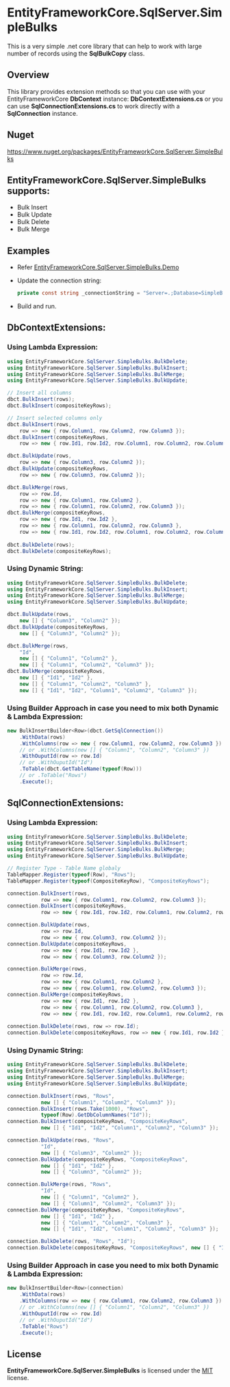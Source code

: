 # EntityFrameworkCore.SqlServer.SimpleBulks
This is a very simple .net core library that can help to work with large number of records using the **SqlBulkCopy** class.
 
## Overview
This library provides extension methods so that you can use with your EntityFrameworkCore **DbContext** instance:
**DbContextExtensions.cs**
or you can use **SqlConnectionExtensions.cs** to work directly with a **SqlConnection** instance.

## Nuget
https://www.nuget.org/packages/EntityFrameworkCore.SqlServer.SimpleBulks

## EntityFrameworkCore.SqlServer.SimpleBulks supports:
- Bulk Insert
- Bulk Update
- Bulk Delete
- Bulk Merge

## Examples
- Refer [EntityFrameworkCore.SqlServer.SimpleBulks.Demo](/src/EntityFrameworkCore.SqlServer.SimpleBulks.Demo/Program.cs)

- Update the connection string:
  ```c#
  private const string _connectionString = "Server=.;Database=SimpleBulks;User Id=xxx;Password=xxx";
  ```
- Build and run.

## DbContextExtensions:
### Using Lambda Expression:
```c#
using EntityFrameworkCore.SqlServer.SimpleBulks.BulkDelete;
using EntityFrameworkCore.SqlServer.SimpleBulks.BulkInsert;
using EntityFrameworkCore.SqlServer.SimpleBulks.BulkMerge;
using EntityFrameworkCore.SqlServer.SimpleBulks.BulkUpdate;

// Insert all columns
dbct.BulkInsert(rows);
dbct.BulkInsert(compositeKeyRows);

// Insert selected columns only
dbct.BulkInsert(rows,
    row => new { row.Column1, row.Column2, row.Column3 });
dbct.BulkInsert(compositeKeyRows,
    row => new { row.Id1, row.Id2, row.Column1, row.Column2, row.Column3 });

dbct.BulkUpdate(rows,
    row => new { row.Column3, row.Column2 });
dbct.BulkUpdate(compositeKeyRows,
    row => new { row.Column3, row.Column2 });

dbct.BulkMerge(rows,
    row => row.Id,
    row => new { row.Column1, row.Column2 },
    row => new { row.Column1, row.Column2, row.Column3 });
dbct.BulkMerge(compositeKeyRows,
    row => new { row.Id1, row.Id2 },
    row => new { row.Column1, row.Column2, row.Column3 },
    row => new { row.Id1, row.Id2, row.Column1, row.Column2, row.Column3 });
                        
dbct.BulkDelete(rows);
dbct.BulkDelete(compositeKeyRows);
```
### Using Dynamic String:
```c#
using EntityFrameworkCore.SqlServer.SimpleBulks.BulkDelete;
using EntityFrameworkCore.SqlServer.SimpleBulks.BulkInsert;
using EntityFrameworkCore.SqlServer.SimpleBulks.BulkMerge;
using EntityFrameworkCore.SqlServer.SimpleBulks.BulkUpdate;

dbct.BulkUpdate(rows,
    new [] { "Column3", "Column2" });
dbct.BulkUpdate(compositeKeyRows,
    new [] { "Column3", "Column2" });

dbct.BulkMerge(rows,
    "Id",
    new [] { "Column1", "Column2" },
    new [] { "Column1", "Column2", "Column3" });
dbct.BulkMerge(compositeKeyRows,
    new [] { "Id1", "Id2" },
    new [] { "Column1", "Column2", "Column3" },
    new [] { "Id1", "Id2", "Column1", "Column2", "Column3" });
```
### Using Builder Approach in case you need to mix both Dynamic & Lambda Expression:
```c#
new BulkInsertBuilder<Row>(dbct.GetSqlConnection())
	.WithData(rows)
	.WithColumns(row => new { row.Column1, row.Column2, row.Column3 })
	// or .WithColumns(new [] { "Column1", "Column2", "Column3" })
	.WithOuputId(row => row.Id)
	// or .WithOuputId("Id")
	.ToTable(dbct.GetTableName(typeof(Row)))
	// or .ToTable("Rows")
	.Execute();
```

## SqlConnectionExtensions:
### Using Lambda Expression:
```c#
using EntityFrameworkCore.SqlServer.SimpleBulks.BulkDelete;
using EntityFrameworkCore.SqlServer.SimpleBulks.BulkInsert;
using EntityFrameworkCore.SqlServer.SimpleBulks.BulkMerge;
using EntityFrameworkCore.SqlServer.SimpleBulks.BulkUpdate;

// Register Type - Table Name globaly
TableMapper.Register(typeof(Row), "Rows");
TableMapper.Register(typeof(CompositeKeyRow), "CompositeKeyRows");

connection.BulkInsert(rows,
           row => new { row.Column1, row.Column2, row.Column3 });
connection.BulkInsert(compositeKeyRows,
           row => new { row.Id1, row.Id2, row.Column1, row.Column2, row.Column3 });

connection.BulkUpdate(rows,
           row => row.Id,
           row => new { row.Column3, row.Column2 });
connection.BulkUpdate(compositeKeyRows,
           row => new { row.Id1, row.Id2 },
           row => new { row.Column3, row.Column2 });

connection.BulkMerge(rows,
           row => row.Id,
           row => new { row.Column1, row.Column2 },
           row => new { row.Column1, row.Column2, row.Column3 });
connection.BulkMerge(compositeKeyRows,
           row => new { row.Id1, row.Id2 },
           row => new { row.Column1, row.Column2, row.Column3 },
           row => new { row.Id1, row.Id2, row.Column1, row.Column2, row.Column3 });
                        
connection.BulkDelete(rows, row => row.Id);
connection.BulkDelete(compositeKeyRows, row => new { row.Id1, row.Id2 });
```
### Using Dynamic String:
```c#
using EntityFrameworkCore.SqlServer.SimpleBulks.BulkDelete;
using EntityFrameworkCore.SqlServer.SimpleBulks.BulkInsert;
using EntityFrameworkCore.SqlServer.SimpleBulks.BulkMerge;
using EntityFrameworkCore.SqlServer.SimpleBulks.BulkUpdate;

connection.BulkInsert(rows, "Rows",
           new [] { "Column1", "Column2", "Column3" });
connection.BulkInsert(rows.Take(1000), "Rows",
           typeof(Row).GetDbColumnNames("Id"));
connection.BulkInsert(compositeKeyRows, "CompositeKeyRows",
           new [] { "Id1", "Id2", "Column1", "Column2", "Column3" });

connection.BulkUpdate(rows, "Rows",
           "Id",
           new [] { "Column3", "Column2" });
connection.BulkUpdate(compositeKeyRows, "CompositeKeyRows",
           new [] { "Id1", "Id2" },
           new [] { "Column3", "Column2" });

connection.BulkMerge(rows, "Rows",
           "Id",
           new [] { "Column1", "Column2" },
           new [] { "Column1", "Column2", "Column3" });
connection.BulkMerge(compositeKeyRows, "CompositeKeyRows",
           new [] { "Id1", "Id2" },
           new [] { "Column1", "Column2", "Column3" },
           new [] { "Id1", "Id2", "Column1", "Column2", "Column3" });

connection.BulkDelete(rows, "Rows", "Id");
connection.BulkDelete(compositeKeyRows, "CompositeKeyRows", new [] { "Id1", "Id2" });
```
### Using Builder Approach in case you need to mix both Dynamic & Lambda Expression:
```c#
new BulkInsertBuilder<Row>(connection)
	.WithData(rows)
	.WithColumns(row => new { row.Column1, row.Column2, row.Column3 })
	// or .WithColumns(new [] { "Column1", "Column2", "Column3" })
	.WithOuputId(row => row.Id)
	// or .WithOuputId("Id")
	.ToTable("Rows")
	.Execute();
```

## License
**EntityFrameworkCore.SqlServer.SimpleBulks** is licensed under the [MIT](/LICENSE) license.

